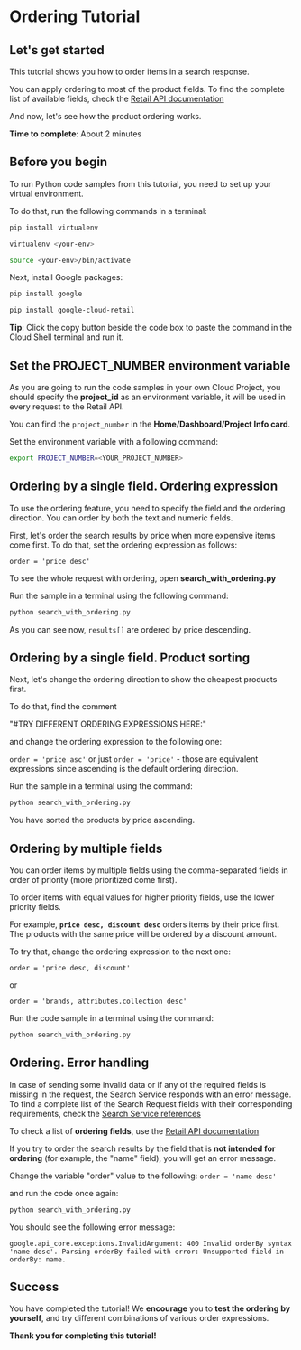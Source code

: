 # **Ordering Tutorial**

## Let's get started

This tutorial shows you how to order items in a search response. 

You can apply ordering to most of the product fields. To find the complete list of available fields, check the [Retail API documentation](https://cloud.google.com/retail/docs/filter-and-order#order)


And now, let's see how the product ordering works.

**Time to complete**: About 2 minutes

## Before you begin

To run Python code samples from this tutorial, you need to set up your virtual environment.

To do that, run the following commands in a terminal:
```bash
pip install virtualenv
```
```bash
virtualenv <your-env>
```
```bash
source <your-env>/bin/activate
```
Next, install Google packages:
```bash
pip install google
```
```bash
pip install google-cloud-retail
```

**Tip**: Click the copy button beside the code box to paste the command in the Cloud Shell terminal and run it.

## Set the PROJECT_NUMBER environment variable

As you are going to run the code samples in your own Cloud Project, you should specify the **project_id** as an environment variable, it will be used in every request to the Retail API.

You can find the ```project_number``` in the **Home/Dashboard/Project Info card**.

Set the environment variable with a following command:
```bash
export PROJECT_NUMBER=<YOUR_PROJECT_NUMBER>
```

## Ordering by a single field. Ordering expression

To use the ordering feature, you need to specify the field and the ordering direction. You can order by both the text and numeric fields.

First, let's order the search results by price when more expensive items come first. To do that, set the ordering expression as follows: 

```order = 'price desc'```
 

To see the whole request with ordering, open **search_with_ordering.py**

Run the sample in a terminal using the following command:
```bash
python search_with_ordering.py
```

As you can see now, ```results[]``` are ordered by price descending.

## Ordering by a single field. Product sorting

Next, let's change the ordering direction to show the cheapest products first.

To do that, find the comment 

"#TRY DIFFERENT ORDERING EXPRESSIONS HERE:" 

and change the ordering expression to the following one:

```order = 'price asc'``` or just ```order = 'price'``` - those are equivalent expressions since ascending is the default ordering direction.

Run the sample in a terminal using the command:

```bash
python search_with_ordering.py
```

You have sorted the products by price ascending.

## Ordering by multiple fields

You can order items by multiple fields using the comma-separated fields in order of priority (more prioritized come first). 

To order items with equal values for higher priority fields, use the lower priority fields. 

For example, **```price desc, discount desc```** orders items by their price first. The products with the same price will be ordered by a discount amount.

To try that, change the ordering expression to the next one:
```
order = 'price desc, discount'
```

or

```
order = 'brands, attributes.collection desc'
```

Run the code sample in a terminal using the command:
```bash
python search_with_ordering.py
```

## Ordering. Error handling

In case of sending some invalid data or if any of the required fields is missing in the request, the Search Service responds with an error message.
To find a complete list of the Search Request fields with their corresponding requirements, check the [Search Service references](https://cloud.google.com/retail/docs/reference/rpc/google.cloud.retail.v2#searchservice)

To check a list of **ordering fields**, use the [Retail API documentation](https://cloud.google.com/retail/docs/filter-and-order#order)

If you try to order the search results by the field that is **not intended for ordering** (for example, the "name" field), you will get an error message.

Change the variable "order" value to the following:
```order = 'name desc'```

and run the code once again:
```bash
python search_with_ordering.py
```

You should see the following error message:

```google.api_core.exceptions.InvalidArgument: 400 Invalid orderBy syntax 'name desc'. Parsing orderBy failed with error: Unsupported field in orderBy: name. ```

## Success 

You have completed the tutorial! We **encourage** you to **test the ordering by yourself**, and try different combinations of various order expressions.

**Thank you for completing this tutorial!**
